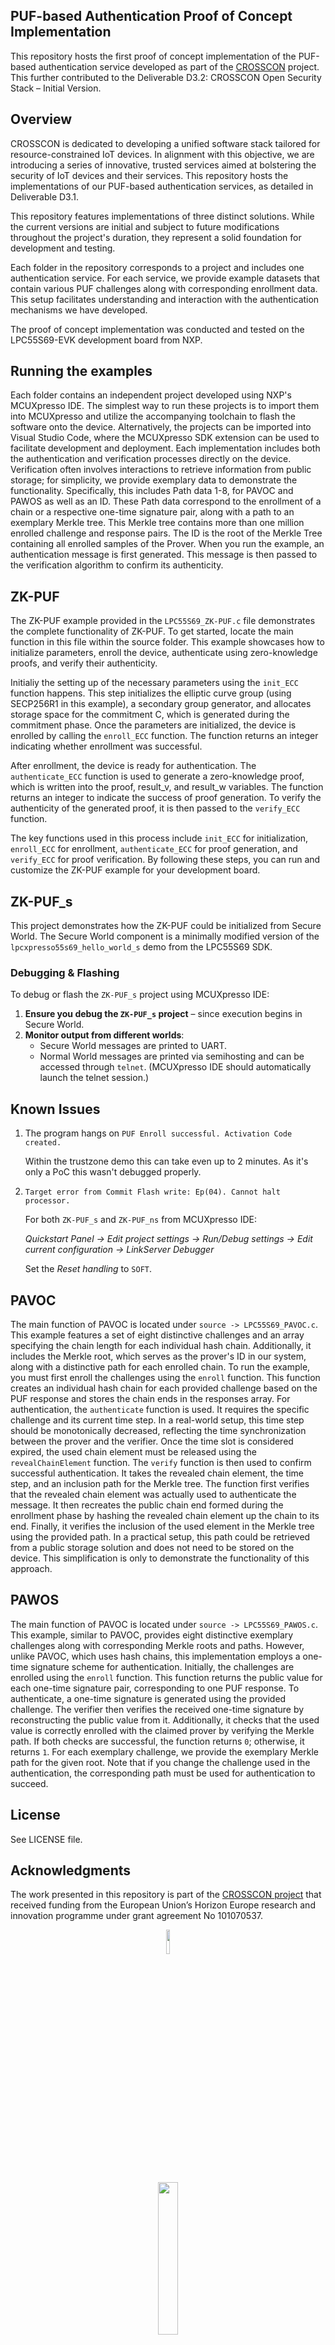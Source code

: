 ## PUF-based Authentication Proof of Concept Implementation

This repository hosts the first proof of concept implementation of the PUF-based
authentication service developed as part of the [CROSSCON](https://crosscon.eu/)
project. This further contributed to the Deliverable D3.2: CROSSCON Open
Security Stack – Initial Version.

## Overview

CROSSCON is dedicated to developing a unified software stack tailored for
resource-constrained IoT devices. In alignment with this objective, we are
introducing a series of innovative, trusted services aimed at bolstering the
security of IoT devices and their services. This repository hosts the
implementations of our PUF-based authentication services, as detailed in
Deliverable D3.1.

This repository features implementations of three distinct solutions. While the
current versions are initial and subject to future modifications throughout the
project's duration, they represent a solid foundation for development and
testing.

Each folder in the repository corresponds to a project and includes one
authentication service. For each service, we provide example datasets that
contain various PUF challenges along with corresponding enrollment data. This
setup facilitates understanding and interaction with the authentication
mechanisms we have developed.

The proof of concept implementation was conducted and tested on the LPC55S69-EVK
development board from NXP.

## Running the examples

Each folder contains an independent project developed using NXP's MCUXpresso
IDE. The simplest way to run these projects is to import them into MCUXpresso
and utilize the accompanying toolchain to flash the software onto the device.
Alternatively, the projects can be imported into Visual Studio Code, where the
MCUXpresso SDK extension can be used to facilitate development and deployment.
Each implementation includes both the authentication and verification processes
directly on the device. Verification often involves interactions to retrieve
information from public storage; for simplicity, we provide exemplary data to
demonstrate the functionality. Specifically, this includes Path data 1-8, for
PAVOC and PAWOS as well as an ID. These Path data correspond to the enrollment
of a chain or a respective one-time signature pair, along with a path to an
exemplary Merkle tree. This Merkle tree contains more than one million enrolled
challenge and response pairs. The ID is the root of the Merkle Tree containing
all enrolled samples of the Prover. When you run the example, an authentication
message is first generated. This message is then passed to the verification
algorithm to confirm its authenticity.

## ZK-PUF

The ZK-PUF example provided in the `LPC55S69_ZK-PUF.c` file demonstrates the
complete functionality of ZK-PUF. To get started, locate the main function in
this file within the source folder. This example showcases how to initialize
parameters, enroll the device, authenticate using zero-knowledge proofs, and
verify their authenticity.

Initialiy the setting up of the necessary parameters using the `init_ECC`
function happens. This step initializes the elliptic curve group (using
SECP256R1 in this example), a secondary group generator, and allocates storage
space for the commitment C, which is generated during the commitment phase. Once
the parameters are initialized, the device is enrolled by calling the
`enroll_ECC` function. The function returns an integer indicating whether
enrollment was successful.

After enrollment, the device is ready for authentication. The `authenticate_ECC`
function is used to generate a zero-knowledge proof, which is written into the
proof, result_v, and result_w variables. The function returns an integer to
indicate the success of proof generation. To verify the authenticity of the
generated proof, it is then passed to the `verify_ECC` function.

The key functions used in this process include `init_ECC` for initialization,
`enroll_ECC` for enrollment, `authenticate_ECC` for proof generation, and
`verify_ECC` for proof verification. By following these steps, you can run and
customize the ZK-PUF example for your development board.

## ZK-PUF_s

This project demonstrates how the ZK-PUF could be initialized from Secure World.
The Secure World component is a minimally modified version of the
`lpcxpresso55s69_hello_world_s` demo from the LPC55S69 SDK.

### Debugging & Flashing

To debug or flash the `ZK-PUF_s` project using MCUXpresso IDE:

1. **Ensure you debug the `ZK-PUF_s` project** – since execution begins in
Secure World.
1. **Monitor output from different worlds**:
   - Secure World messages are printed to UART.
   - Normal World messages are printed via semihosting and can be accessed
   through `telnet`. (MCUXpresso IDE should automatically launch the telnet session.)

## Known Issues

1. The program hangs on `PUF Enroll successful. Activation Code created.`

    Within the trustzone demo this can take even up to 2 minutes. As it's only a
    PoC this wasn't debugged properly.

1. `Target error from Commit Flash write: Ep(04). Cannot halt processor.`

    For both `ZK-PUF_s` and `ZK-PUF_ns` from MCUXpresso IDE:

    _Quickstart Panel -> Edit project settings -> Run/Debug settings -> Edit
    current configuration -> LinkServer Debugger_

    Set the _Reset handling_ to `SOFT`.

## PAVOC

The main function of PAVOC is located under `source -> LPC55S69_PAVOC.c`. This
example features a set of eight distinctive challenges and an array specifying
the chain length for each individual hash chain. Additionally, it includes the
Merkle root, which serves as the prover's ID in our system, along with a
distinctive path for each enrolled chain.
To run the example, you must first enroll the challenges using the `enroll`
function. This function creates an individual hash chain for each provided
challenge based on the PUF response and stores the chain ends in the responses
array.
For authentication, the `authenticate` function is used. It requires the
specific challenge and its current time step. In a real-world setup, this time
step should be monotonically decreased, reflecting the time synchronization
between the prover and the verifier. Once the time slot is considered expired,
the used chain element must be released using the `revealChainElement` function.
The `verify` function is then used to confirm successful authentication. It
takes the revealed chain element, the time step, and an inclusion path for the
Merkle tree. The function first verifies that the revealed chain element was
actually used to authenticate the message. It then recreates the public chain
end formed during the enrollment phase by hashing the revealed chain element up
the chain to its end. Finally, it verifies the inclusion of the used element in
the Merkle tree using the provided path. In a practical setup, this path could
be retrieved from a public storage solution and does not need to be stored on
the device. This simplification is only to demonstrate the functionality of this
approach.


## PAWOS

The main function of PAVOC is located under `source -> LPC55S69_PAWOS.c`. This
example, similar to PAVOC, provides eight distinctive exemplary challenges along
with corresponding Merkle roots and paths. However, unlike PAVOC, which uses
hash chains, this implementation employs a one-time signature scheme for
authentication.
Initially, the challenges are enrolled using the `enroll` function. This
function returns the public value for each one-time signature pair,
corresponding to one PUF response. To authenticate, a one-time signature is
generated using the provided challenge. The verifier then verifies the received
one-time signature by reconstructing the public value from it. Additionally, it
checks that the used value is correctly enrolled with the claimed prover by
verifying the Merkle path.
If both checks are successful, the function returns `0`; otherwise, it returns
`1`. For each exemplary challenge, we provide the exemplary Merkle path for the
given root. Note that if you change the challenge used in the authentication,
the corresponding path must be used for authentication to succeed.

## License

See LICENSE file.

## Acknowledgments

The work presented in this repository is part of the
[CROSSCON project](https://crosscon.eu/) that received funding from the European
Union’s Horizon Europe research and innovation programme under grant agreement
No 101070537.

<p align="center">
    <img src="https://crosscon.eu/sites/crosscon/themes/crosscon/images/eu.svg" width=10% height=10%>
</p>

<p align="center">
    <img src="https://crosscon.eu/sites/crosscon/files/public/styles/large_1080_/public/content-images/media/2023/crosscon_logo.png?itok=LUH3ejzO" width=25% height=25%>
</p>
